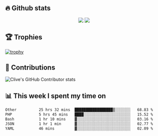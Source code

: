 ## &#128293; Github stats

<!-- GitHub Readme Streak Stats - https://github.com/DenverCoder1/github-readme-streak-stats -->
<p align="center">

<picture>
  <source 
    srcset="https://github-readme-stats.vercel.app/api?username=clivewalkden&count_private=true&show_icons=true&theme=darcula"
    media="(prefers-color-scheme: dark)"
  />
  <source
    srcset="https://github-readme-stats.vercel.app/api?username=clivewalkden&count_private=true&show_icons=true&theme=calm"
    media="(prefers-color-scheme: light), (prefers-color-scheme: no-preference)"
  />
  <img src="https://github-readme-stats.vercel.app/api?username=clivewalkden&count_private=true&show_icons=true&theme=darcula" />
</picture>

<a href="https://git.io/streak-stats" target="_blank">
  <img src="http://github-readme-streak-stats.herokuapp.com?user=clivewalkden&theme=darcula&date_format=j%20M%5B%20Y%5D" />
</a>

</p>

## &#127942; Trophies
[![trophy](https://github-profile-trophy.vercel.app/?username=clivewalkden&theme=onedark)](https://github.com/clivewalkden/github-profile-trophy)

## &#129309; Contributions
![Clive's GitHub Contributor stats](https://github-contributor-stats.vercel.app/api?username=clivewalkden)

## &#128202; This week I spent my time on
<!--START_SECTION:waka-->

```txt
Other          25 hrs 32 mins  █████████████████▒░░░░░░░   68.83 %
PHP            5 hrs 45 mins   ████░░░░░░░░░░░░░░░░░░░░░   15.52 %
Bash           1 hr 10 mins    ▓░░░░░░░░░░░░░░░░░░░░░░░░   03.16 %
JSON           1 hr 1 min      ▓░░░░░░░░░░░░░░░░░░░░░░░░   02.77 %
YAML           46 mins         ▓░░░░░░░░░░░░░░░░░░░░░░░░   02.09 %
```

<!--END_SECTION:waka-->
